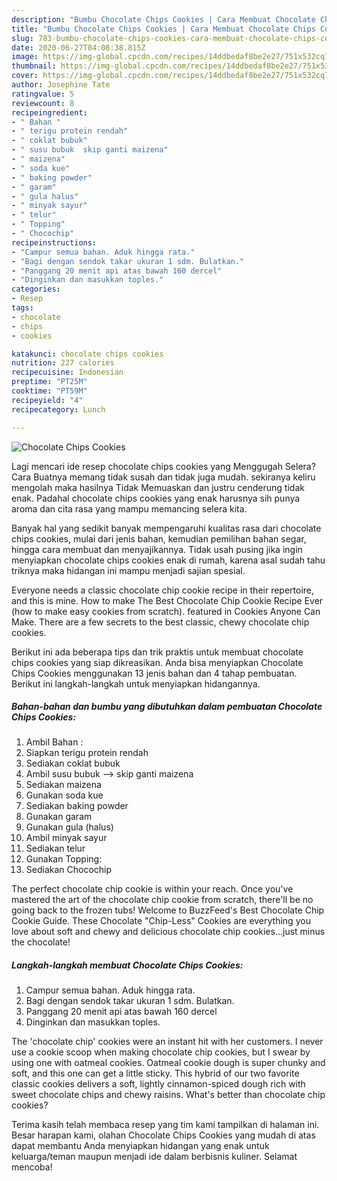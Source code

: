 ```yaml
---
description: "Bumbu Chocolate Chips Cookies | Cara Membuat Chocolate Chips Cookies Yang Paling Enak"
title: "Bumbu Chocolate Chips Cookies | Cara Membuat Chocolate Chips Cookies Yang Paling Enak"
slug: 783-bumbu-chocolate-chips-cookies-cara-membuat-chocolate-chips-cookies-yang-paling-enak
date: 2020-06-27T04:08:38.815Z
image: https://img-global.cpcdn.com/recipes/14ddbedaf8be2e27/751x532cq70/chocolate-chips-cookies-foto-resep-utama.jpg
thumbnail: https://img-global.cpcdn.com/recipes/14ddbedaf8be2e27/751x532cq70/chocolate-chips-cookies-foto-resep-utama.jpg
cover: https://img-global.cpcdn.com/recipes/14ddbedaf8be2e27/751x532cq70/chocolate-chips-cookies-foto-resep-utama.jpg
author: Josephine Tate
ratingvalue: 5
reviewcount: 8
recipeingredient:
- " Bahan "
- " terigu protein rendah"
- " coklat bubuk"
- " susu bubuk  skip ganti maizena"
- " maizena"
- " soda kue"
- " baking powder"
- " garam"
- " gula halus"
- " minyak sayur"
- " telur"
- " Topping"
- " Chocochip"
recipeinstructions:
- "Campur semua bahan. Aduk hingga rata."
- "Bagi dengan sendok takar ukuran 1 sdm. Bulatkan."
- "Panggang 20 menit api atas bawah 160 dercel"
- "Dinginkan dan masukkan toples."
categories:
- Resep
tags:
- chocolate
- chips
- cookies

katakunci: chocolate chips cookies 
nutrition: 227 calories
recipecuisine: Indonesian
preptime: "PT25M"
cooktime: "PT59M"
recipeyield: "4"
recipecategory: Lunch

---
```



![Chocolate Chips Cookies](https://img-global.cpcdn.com/recipes/14ddbedaf8be2e27/751x532cq70/chocolate-chips-cookies-foto-resep-utama.jpg)

Lagi mencari ide resep chocolate chips cookies yang Menggugah Selera? Cara Buatnya memang tidak susah dan tidak juga mudah. sekiranya keliru mengolah maka hasilnya Tidak Memuaskan dan justru cenderung tidak enak. Padahal chocolate chips cookies yang enak harusnya sih punya aroma dan cita rasa yang mampu memancing selera kita.

Banyak hal yang sedikit banyak mempengaruhi kualitas rasa dari chocolate chips cookies, mulai dari jenis bahan, kemudian pemilihan bahan segar, hingga cara membuat dan menyajikannya. Tidak usah pusing jika ingin menyiapkan chocolate chips cookies enak di rumah, karena asal sudah tahu triknya maka hidangan ini mampu menjadi sajian spesial.

Everyone needs a classic chocolate chip cookie recipe in their repertoire, and this is mine. How to make The Best Chocolate Chip Cookie Recipe Ever (how to make easy cookies from scratch). featured in Cookies Anyone Can Make. There are a few secrets to the best classic, chewy chocolate chip cookies.


Berikut ini ada beberapa tips dan trik praktis untuk membuat chocolate chips cookies yang siap dikreasikan. Anda bisa menyiapkan Chocolate Chips Cookies menggunakan 13 jenis bahan dan 4 tahap pembuatan. Berikut ini langkah-langkah untuk menyiapkan hidangannya.

<!--inarticleads1-->

##### Bahan-bahan dan bumbu yang dibutuhkan dalam pembuatan Chocolate Chips Cookies:

1. Ambil  Bahan :⁣
1. Siapkan  terigu protein rendah
1. Sediakan  coklat bubuk⁣
1. Ambil  susu bubuk⁣ --&gt; skip ganti maizena
1. Sediakan  maizena⁣
1. Gunakan  soda kue⁣
1. Sediakan  baking powder
1. Gunakan  garam⁣
1. Gunakan  gula⁣ (halus)
1. Ambil  minyak sayur⁣
1. Sediakan  telur⁣
1. Gunakan  Topping:
1. Sediakan  Chocochip


The perfect chocolate chip cookie is within your reach. Once you&#39;ve mastered the art of the chocolate chip cookie from scratch, there&#39;ll be no going back to the frozen tubs! Welcome to BuzzFeed&#39;s Best Chocolate Chip Cookie Guide. These Chocolate &#34;Chip-Less&#34; Cookies are everything you love about soft and chewy and delicious chocolate chip cookies…just minus the chocolate! 

<!--inarticleads2-->

##### Langkah-langkah membuat Chocolate Chips Cookies:

1. Campur semua bahan. Aduk hingga rata.
1. Bagi dengan sendok takar ukuran 1 sdm. Bulatkan.
1. Panggang 20 menit api atas bawah 160 dercel
1. Dinginkan dan masukkan toples.


The &#39;chocolate chip&#39; cookies were an instant hit with her customers. I never use a cookie scoop when making chocolate chip cookies, but I swear by using one with oatmeal cookies. Oatmeal cookie dough is super chunky and soft, and this one can get a little sticky. This hybrid of our two favorite classic cookies delivers a soft, lightly cinnamon-spiced dough rich with sweet chocolate chips and chewy raisins. What&#39;s better than chocolate chip cookies? 

Terima kasih telah membaca resep yang tim kami tampilkan di halaman ini. Besar harapan kami, olahan Chocolate Chips Cookies yang mudah di atas dapat membantu Anda menyiapkan hidangan yang enak untuk keluarga/teman maupun menjadi ide dalam berbisnis kuliner. Selamat mencoba!
